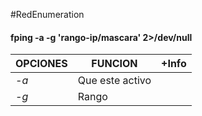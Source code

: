 #RedEnumeration 
#### fping -a -g 'rango-ip/mascara' 2>/dev/null

| OPCIONES | FUNCION         | +Info |
| -------- | --------------- | ----- |
| *-a*     | Que este activo |       |
| *-g*     | Rango           |       |
